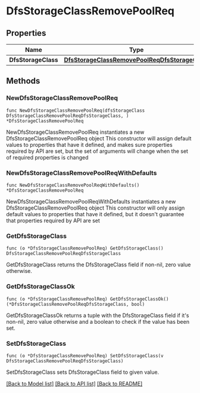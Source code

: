# DfsStorageClassRemovePoolReq

## Properties

Name | Type | Description | Notes
------------ | ------------- | ------------- | -------------
**DfsStorageClass** | [**DfsStorageClassRemovePoolReqDfsStorageClass**](DfsStorageClassRemovePoolReqDfsStorageClass.md) |  | 

## Methods

### NewDfsStorageClassRemovePoolReq

`func NewDfsStorageClassRemovePoolReq(dfsStorageClass DfsStorageClassRemovePoolReqDfsStorageClass, ) *DfsStorageClassRemovePoolReq`

NewDfsStorageClassRemovePoolReq instantiates a new DfsStorageClassRemovePoolReq object
This constructor will assign default values to properties that have it defined,
and makes sure properties required by API are set, but the set of arguments
will change when the set of required properties is changed

### NewDfsStorageClassRemovePoolReqWithDefaults

`func NewDfsStorageClassRemovePoolReqWithDefaults() *DfsStorageClassRemovePoolReq`

NewDfsStorageClassRemovePoolReqWithDefaults instantiates a new DfsStorageClassRemovePoolReq object
This constructor will only assign default values to properties that have it defined,
but it doesn't guarantee that properties required by API are set

### GetDfsStorageClass

`func (o *DfsStorageClassRemovePoolReq) GetDfsStorageClass() DfsStorageClassRemovePoolReqDfsStorageClass`

GetDfsStorageClass returns the DfsStorageClass field if non-nil, zero value otherwise.

### GetDfsStorageClassOk

`func (o *DfsStorageClassRemovePoolReq) GetDfsStorageClassOk() (*DfsStorageClassRemovePoolReqDfsStorageClass, bool)`

GetDfsStorageClassOk returns a tuple with the DfsStorageClass field if it's non-nil, zero value otherwise
and a boolean to check if the value has been set.

### SetDfsStorageClass

`func (o *DfsStorageClassRemovePoolReq) SetDfsStorageClass(v DfsStorageClassRemovePoolReqDfsStorageClass)`

SetDfsStorageClass sets DfsStorageClass field to given value.



[[Back to Model list]](../README.md#documentation-for-models) [[Back to API list]](../README.md#documentation-for-api-endpoints) [[Back to README]](../README.md)


